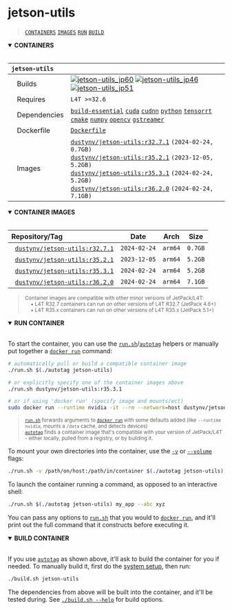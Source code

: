 # jetson-utils

> [`CONTAINERS`](#user-content-containers) [`IMAGES`](#user-content-images) [`RUN`](#user-content-run) [`BUILD`](#user-content-build)

<details open>
<summary><b><a id="containers">CONTAINERS</a></b></summary>
<br>

| **`jetson-utils`** | |
| :-- | :-- |
| &nbsp;&nbsp;&nbsp;Builds | [![`jetson-utils_jp60`](https://img.shields.io/github/actions/workflow/status/dusty-nv/jetson-containers/jetson-utils_jp60.yml?label=jetson-utils:jp60)](https://github.com/dusty-nv/jetson-containers/actions/workflows/jetson-utils_jp60.yml) [![`jetson-utils_jp46`](https://img.shields.io/github/actions/workflow/status/dusty-nv/jetson-containers/jetson-utils_jp46.yml?label=jetson-utils:jp46)](https://github.com/dusty-nv/jetson-containers/actions/workflows/jetson-utils_jp46.yml) [![`jetson-utils_jp51`](https://img.shields.io/github/actions/workflow/status/dusty-nv/jetson-containers/jetson-utils_jp51.yml?label=jetson-utils:jp51)](https://github.com/dusty-nv/jetson-containers/actions/workflows/jetson-utils_jp51.yml) |
| &nbsp;&nbsp;&nbsp;Requires | `L4T >=32.6` |
| &nbsp;&nbsp;&nbsp;Dependencies | [`build-essential`](/packages/build-essential) [`cuda`](/packages/cuda/cuda) [`cudnn`](/packages/cuda/cudnn) [`python`](/packages/python) [`tensorrt`](/packages/tensorrt) [`cmake`](/packages/cmake/cmake_pip) [`numpy`](/packages/numpy) [`opencv`](/packages/opencv) [`gstreamer`](/packages/gstreamer) |
| &nbsp;&nbsp;&nbsp;Dockerfile | [`Dockerfile`](Dockerfile) |
| &nbsp;&nbsp;&nbsp;Images | [`dustynv/jetson-utils:r32.7.1`](https://hub.docker.com/r/dustynv/jetson-utils/tags) `(2024-02-24, 0.7GB)`<br>[`dustynv/jetson-utils:r35.2.1`](https://hub.docker.com/r/dustynv/jetson-utils/tags) `(2023-12-05, 5.2GB)`<br>[`dustynv/jetson-utils:r35.3.1`](https://hub.docker.com/r/dustynv/jetson-utils/tags) `(2024-02-24, 5.2GB)`<br>[`dustynv/jetson-utils:r36.2.0`](https://hub.docker.com/r/dustynv/jetson-utils/tags) `(2024-02-24, 7.1GB)` |

</details>

<details open>
<summary><b><a id="images">CONTAINER IMAGES</a></b></summary>
<br>

| Repository/Tag | Date | Arch | Size |
| :-- | :--: | :--: | :--: |
| &nbsp;&nbsp;[`dustynv/jetson-utils:r32.7.1`](https://hub.docker.com/r/dustynv/jetson-utils/tags) | `2024-02-24` | `arm64` | `0.7GB` |
| &nbsp;&nbsp;[`dustynv/jetson-utils:r35.2.1`](https://hub.docker.com/r/dustynv/jetson-utils/tags) | `2023-12-05` | `arm64` | `5.2GB` |
| &nbsp;&nbsp;[`dustynv/jetson-utils:r35.3.1`](https://hub.docker.com/r/dustynv/jetson-utils/tags) | `2024-02-24` | `arm64` | `5.2GB` |
| &nbsp;&nbsp;[`dustynv/jetson-utils:r36.2.0`](https://hub.docker.com/r/dustynv/jetson-utils/tags) | `2024-02-24` | `arm64` | `7.1GB` |

> <sub>Container images are compatible with other minor versions of JetPack/L4T:</sub><br>
> <sub>&nbsp;&nbsp;&nbsp;&nbsp;• L4T R32.7 containers can run on other versions of L4T R32.7 (JetPack 4.6+)</sub><br>
> <sub>&nbsp;&nbsp;&nbsp;&nbsp;• L4T R35.x containers can run on other versions of L4T R35.x (JetPack 5.1+)</sub><br>
</details>

<details open>
<summary><b><a id="run">RUN CONTAINER</a></b></summary>
<br>

To start the container, you can use the [`run.sh`](/docs/run.md)/[`autotag`](/docs/run.md#autotag) helpers or manually put together a [`docker run`](https://docs.docker.com/engine/reference/commandline/run/) command:
```bash
# automatically pull or build a compatible container image
./run.sh $(./autotag jetson-utils)

# or explicitly specify one of the container images above
./run.sh dustynv/jetson-utils:r35.3.1

# or if using 'docker run' (specify image and mounts/ect)
sudo docker run --runtime nvidia -it --rm --network=host dustynv/jetson-utils:r35.3.1
```
> <sup>[`run.sh`](/docs/run.md) forwards arguments to [`docker run`](https://docs.docker.com/engine/reference/commandline/run/) with some defaults added (like `--runtime nvidia`, mounts a `/data` cache, and detects devices)</sup><br>
> <sup>[`autotag`](/docs/run.md#autotag) finds a container image that's compatible with your version of JetPack/L4T - either locally, pulled from a registry, or by building it.</sup>

To mount your own directories into the container, use the [`-v`](https://docs.docker.com/engine/reference/commandline/run/#volume) or [`--volume`](https://docs.docker.com/engine/reference/commandline/run/#volume) flags:
```bash
./run.sh -v /path/on/host:/path/in/container $(./autotag jetson-utils)
```
To launch the container running a command, as opposed to an interactive shell:
```bash
./run.sh $(./autotag jetson-utils) my_app --abc xyz
```
You can pass any options to [`run.sh`](/docs/run.md) that you would to [`docker run`](https://docs.docker.com/engine/reference/commandline/run/), and it'll print out the full command that it constructs before executing it.
</details>
<details open>
<summary><b><a id="build">BUILD CONTAINER</b></summary>
<br>

If you use [`autotag`](/docs/run.md#autotag) as shown above, it'll ask to build the container for you if needed.  To manually build it, first do the [system setup](/docs/setup.md), then run:
```bash
./build.sh jetson-utils
```
The dependencies from above will be built into the container, and it'll be tested during.  See [`./build.sh --help`](/jetson_containers/build.py) for build options.
</details>
